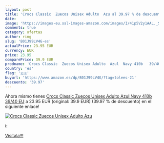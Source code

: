 ```yaml
---
layout: post
title: 'Crocs Classic  Zuecos Unisex Adulto  Azu al 39.97 % de descuento'
date: 
image: 'https://images-eu.ssl-images-amazon.com/images/I/41p5V2y1AAL._SL200_.jpg'
comments: true
category: ofertas
author: ring
slug: 'B01J99LV4G-es'
actualPrice: 23.95 EUR
currency: EUR
price: 23.95
comparePrice: 39.9 EUR
prodname: 'Crocs Classic  Zuecos Unisex Adulto  Azul  Navy 410b   39/40 EU'
country: 'es'
flag: '🇪🇸'
buyurl: 'https://www.amazon.es/dp/B01J99LV4G/?tag=tolees-21'
descuento: '39.97'
---
```


Ahora mismo tienes [Crocs Classic  Zuecos Unisex Adulto  Azul  Navy 410b   39/40 EU](https://www.amazon.es/dp/B01J99LV4G/?tag=tolees-21) a 23.95 EUR (original: 39.9 EUR) (39.97 %  de descuento) en el siguiente enlace!

[![Crocs Classic  Zuecos Unisex Adulto  Azu](https://images-eu.ssl-images-amazon.com/images/I/41p5V2y1AAL._SL200_.jpg)](https://www.amazon.es/dp/B01J99LV4G/?tag=tolees-21)

ℹ️:


[Visítala!!!](https://www.amazon.es/dp/B01J99LV4G/?tag=tolees-21)
